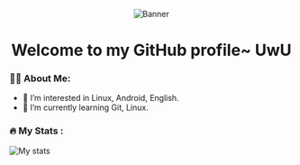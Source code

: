 <p align="center">
  <img src="https://media.tenor.com/kCZjTqCKiggAAAAC/hug.gif" alt="Banner">
</p>
<h1 align="center">
  Welcome to my GitHub profile~ UwU
</h1>

### :man_technologist: About Me:
- 👀 I’m interested in Linux, Android, English.
- 🌱 I’m currently learning Git, Linux.

### :fire: My Stats :
![My stats](https://github-readme-stats.vercel.app/api?username=ratatouille100&show_icons=true&theme=dark)

